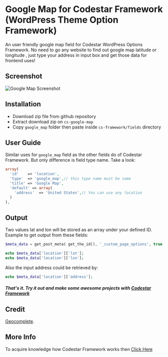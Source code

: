 # Google Map for Codestar Framework (WordPress Theme Option Framework)
An user friendly google map field for Codestar WordPress Options Framework. No need to go any website to find out google map latitude or longitude , just type your address in input box and get those data for frontend uses!


## Screenshot
![Google Map Screenshot](https://38082e71eb609cb0105210683e659ec65479e150.googledrive.com/host/0BySyb5N8_B99QmdqOHZTdXZzdzA/google-map.gif)

## Installation
* Download zip file from github repository
* Extract download zip on `cs-google-map`
* Copy `google_map` folder then paste inside `cs-framework/fields` directory


## User Guide
Similar uses for `google_map` field as the other fields do of Codestar Framework. But only difference is field type name. Take a look: 
```php
array(
  'id'    => 'location',
  'type'  => 'google_map',// this type name must be same
  'title' => 'Google Map',
  'default' => array(
	'address'  => 'United States',// You can use any location
  )
),
```


## Output
Two values lat and lon will be stored as an array under your defined ID. Example to get output from these fields: 
```php
$meta_data = get_post_meta( get_the_id(), '_custom_page_options', true );

echo $meta_data['location']['lat'];
echo $meta_data['location']['lon'];
```
Also the input address could be retrieved by: 
```php
echo $meta_data['location']['address'];
```


##### That's it. Try it out and make some awesome projects with [Codestar Framework](http://codestarframework.com/)


## Credit
[Geocomplete](http://ubilabs.github.com/geocomplete/). 

## More Info
To acquire knowledge how Codestar Framework works then [Click Here](http://codestarframework.com/documentation/)